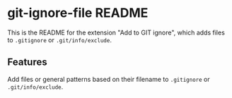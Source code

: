 # git-ignore-file README

This is the README for the extension "Add to GIT ignore", which adds files to `.gitignore` or `.git/info/exclude`.

## Features

Add files or general patterns based on their filename to `.gitignore` or `.git/info/exclude`.
